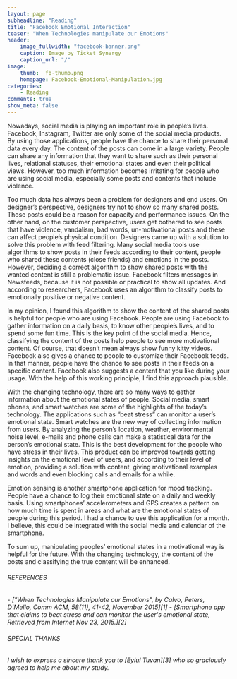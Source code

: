 ```yaml
---
layout: page
subheadline: "Reading"
title: "Facebook Emotional Interaction"
teaser: "When Technologies manipulate our Emotions"
header:
    image_fullwidth: "facebook-banner.png"
    caption: Image by Ticket Synergy
    caption_url: "/"
image:
    thumb:  fb-thumb.png
    homepage: Facebook-Emotional-Manipulation.jpg
categories:
    - Reading
comments: true
show_meta: false
---
```


Nowadays, social media is playing an important role in people’s lives. Facebook, Instagram, Twitter are only some of the social media products. By using those applications, people have the chance to share their personal data every day. The content of the posts can come in a large variety. People can share any information that they want to share such as their personal lives, relational statuses, their emotional states and even their political views. However, too much information becomes irritating for people who are using social media, especially some posts and contents that include violence.

Too much data has always been a problem for designers and end users. On designer’s perspective, designers try not to show so many shared posts. Those posts could be a reason for capacity and performance issues. On the other hand, on the customer perspective, users get bothered to see posts that have violence, vandalism, bad words, un-motivational posts and these can affect people’s physical condition. Designers came up with a solution to solve this problem with feed filtering. Many social media tools use algorithms to show posts in their feeds according to their content, people who shared these contents (close friends) and emotions in the posts. However, deciding a correct algorithm to show shared posts with the wanted content is still a problematic issue. Facebook filters messages in Newsfeeds, because it is not possible or practical to show all updates. And according to researchers, Facebook uses an algorithm to classify posts to emotionally positive or negative content.

In my opinion, I found this algorithm to show the content of the shared posts is helpful for people who are using Facebook. People are using Facebook to gather information on a daily basis, to know other people’s lives, and to spend some fun time. This is the key point of the social media. Hence, classifying the content of the posts help people to see more motivational content. Of course, that doesn’t mean always show funny kitty videos. Facebook also gives a chance to people to customize their Facebook feeds. In that manner, people have the chance to see posts in their feeds on a specific content. Facebook also suggests a content that you like during your usage. With the help of this working principle, I find this approach plausible.

With the changing technology, there are so many ways to gather information about the emotional states of people. Social media, smart phones, and smart watches are some of the highlights of the today’s technology. The applications such as “beat stress” can monitor a user’s emotional state. Smart watches are the new way of collecting information from users. By analyzing the person’s location, weather, environmental noise level, e-mails and phone calls can make a statistical data for the person’s emotional state. This is the best development for the people who have stress in their lives. This product can be improved towards getting insights on the emotional level of users, and according to their level of emotion, providing a solution with content, giving motivational examples and words and even blocking calls and emails for a while.

Emotion sensing is another smartphone application for mood tracking. People have a chance to log their emotional state on a daily and weekly basis. Using smartphones’ accelerometers and GPS creates a pattern on how much time is spent in areas and what are the emotional states of people during this period. I had a chance to use this application for a month. I believe, this could be integrated with the social media and calendar of the smartphone.

To sum up, manipulating peoples’ emotional states in a motivational way is helpful for the future. With the changing technology, the content of the posts and classifying the true content will be enhanced.


<h6><em>REFERENCES</em></h6>
- <cite>["When Technologies Manipulate our Emotions", by Calvo, Peters, D’Mello, Comm ACM, 58(11), 41-42, November 2015][1]</cite>
- <cite>[Smartphone app that claims to beat stress and can monitor the user's emotional state, Retrieved from Internet Nov 23, 2015.][2]</cite>
<h6><em>SPECIAL THANKS</em></h6>
<em>I wish to express a sincere thank you to <cite>[Eylul Tuvan][3]</cite> who so graciously agreed to help me about my study.</em>

[1]:https://www.google.com/url?sa=t&rct=j&q=&esrc=s&source=web&cd=1&cad=rja&uact=8&ved=0ahUKEwiL983Qx93JAhWi93IKHUqlDSkQFggcMAA&url=http%3A%2F%2Fcacm.acm.org%2Fmagazines%2F2015%2F11%2F193334-when-technologies-manipulate-our-emotions%2Ffulltext&usg=AFQjCNGQbG8FdyPfxa85OD64wrR67zqlUQ&sig2=77abj4Ms9L6dWNE55XlGfw
[2]:http://www.dailymail.co.uk/news/article-2299179/Smartphone-app-claims-beat-stress-monitor-users-emotional-state.html
[3]:https://www.facebook.com/etuvan
